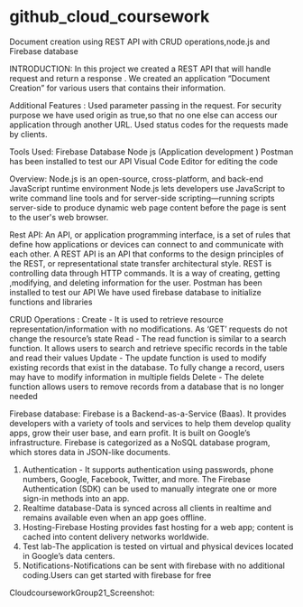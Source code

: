 # github_cloud_coursework
Document creation using REST API with CRUD operations,node.js and Firebase database

INTRODUCTION:
In this project we created a REST API that will handle request and return a response .
We created an application “Document Creation” for various users that contains their information.

Additional Features :
Used parameter passing in the request.
For security purpose we have used origin as true,so that no one else can access our application through another URL.
Used status codes for the requests made by clients.

Tools Used:
Firebase Database 
Node js (Application development )
Postman has been installed to test our API
Visual Code Editor for editing the code 

Overview:
Node.js is an open-source, cross-platform, and back-end JavaScript runtime environment
Node.js lets developers use JavaScript to write command line tools and for server-side scripting—running scripts server-side to produce dynamic web page content before the page is sent to the user's web browser.

Rest API:
An API, or application programming interface, is a set of rules that define how applications or devices can connect to and communicate with each other. A REST API is an API that conforms to the design principles of the REST, or representational state transfer architectural style.
REST is controlling data through HTTP commands. 
It is a way of creating, getting ,modifying, and deleting information for the user. 
Postman has been installed to test our API
We have used firebase database to initialize functions and libraries

CRUD Operations :
Create - It is used to retrieve resource representation/information with no modifications. As ‘GET’ requests do not change the resource’s state
Read - The read function is similar to a search function. It allows users to search and retrieve specific records in the table and read their values
Update -  The update function is used to modify existing records that exist in the database. To fully change a record, users may have to modify information in multiple fields
Delete - The delete function allows users to remove records from a database that is no longer needed 

Firebase database:
Firebase is a Backend-as-a-Service (Baas). It provides developers with a variety of tools and services to help them develop quality apps, grow their user base, and earn profit. It is built on Google’s infrastructure.
Firebase is categorized as a NoSQL database program, which stores data in JSON-like documents.

1. Authentication - It supports authentication using passwords, phone numbers, Google, Facebook, Twitter, and more. The Firebase Authentication (SDK) can be used to manually integrate one or more sign-in methods into an app.
2. Realtime database-Data is synced across all clients in realtime and remains available even when an app goes offline.
3. Hosting-Firebase Hosting provides fast hosting for a web app; content is cached into content delivery networks worldwide.
4. Test lab-The application is tested on virtual and physical devices located in Google’s data centers.
5. Notifications-Notifications can be sent with firebase with no additional coding.Users can get started with firebase for free

CloudcourseworkGroup21_Screenshot:







